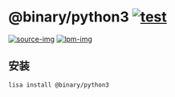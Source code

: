 @binary/python3 [![test](https://github.com/LISTENAI/binary-python3/actions/workflows/test.yml/badge.svg)](https://github.com/LISTENAI/binary-python3/actions/workflows/test.yml)
==========

[![source-img]][source-url] [![lpm-img]][lpm-url]

## 安装

```
lisa install @binary/python3
```

[source-img]: https://img.shields.io/static/v1?style=flat-square&label=source&color=blue&message=3.10.0
[source-url]: https://github.com/indygreg/python-build-standalone/releases/tag/20211017
[lpm-img]: https://img.shields.io/badge/dynamic/json?style=flat-square&label=lpm&color=green&query=latestVersion&url=https%3A%2F%2Flpm.listenai.com%2Fapi%2Fcloud%2Fpackages%2Fdetail%3Fname%3D%40binary%2Fpython3
[lpm-url]: https://lpm.listenai.com/lpm/info/?keyword=%40binary%2Fpython3
